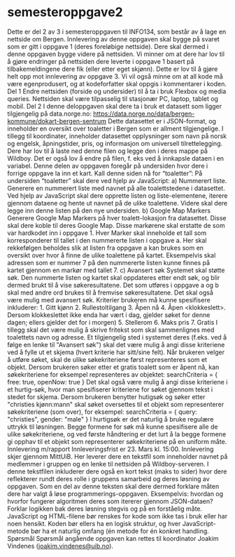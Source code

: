 # semesteroppgave2
Dette er del 2 av 3 i semesteroppgaven til INFO134, som består av å lage en nettside om Bergen. Innlevering av denne oppgaven skal bygge på svaret som er gitt i oppgave 1 (deres foreløbige nettside). Dere skal dermed i denne oppgaven bygge videre på nettsiden. Vi minner om at dere har lov til å gjøre endringer på nettsiden dere leverte i oppgave 1 basert på tilbakemeldingene dere fik (eller etter eget skjønn). Dette er lov til å gjøre helt opp mot innlevering av oppgave 3. Vi vil også minne om at all kode må være egenprodusert, og at kodeforfatter skal oppgis i kommentarer i koden. Del 1 Endre nettsiden (forside og undersider) til å ta i bruk Flexbox og media queries. Nettsiden skal være tilpasselig til stasjonær PC, laptop, tablet og mobil. Del 2 I denne deloppgaven skal dere ta i bruk et datasett som ligger tilgjengelig på data.norge.no: https://data.norge.no/data/bergen-kommune/dokart-bergen-sentrum Dette datasettet er i JSON-format, og inneholder en oversikt over toaletter i Bergen som er allment tilgjengelige. I tillegg til koordinater, inneholder datasettet opplysninger som navn på norsk og engelsk, åpningstider, pris, og informasjon om universell tilrettelegging. Dere har lov til å laste ned denne filen og legge den i deres mappe på Wildboy. Det er også lov å endre på filen, f. eks ved å innkapsle dataen i en variabel. Denne delen av oppgaven foregår på undersiden hvor dere i forrige oppgave la inn et kart. Kall denne siden nå for “toaletter”: På undersiden “toaletter” skal dere ved hjelp av JavaScript: a) Nummerert liste. Generere en nummerert liste med navnet på alle toalettstedene i datasettet. Ved hjelp av JavaScript skal dere opprette listen og liste-elementene, iterere gjennom dataene og hente ut navnet på de ulike toalettene. Videre skal dere legge inn denne listen på den nye undersiden. b) Google Map Markers Generere Google Map Markers på hver toalett-lokasjon fra datasettet. Disse skal dere koble til deres Google Map. Disse markørene skal erstatte de som var hardkodet inn i oppgave 1. Hver Marker skal inneholde et tall som korresponderer til tallet i den nummererte listen i oppgave a. Her skal rekkefølgen beholdes slik at listen fra oppgave a kan brukes som en oversikt over hvor å finne de ulike toalettene på kartet. Eksempelvis skal adressen som er nummer 7 på den nummererte listen kunne finnes på kartet gjennom en markør med tallet 7. c) Avansert søk Systemet skal støtte søk. Den nummerte listen og kartet skal oppdateres etter endt søk, og blir dermed brukt til å vise søkeresultatene. Det som utføres i oppgave a og b skal med andre ord brukes til å fremvise søkeresultatene. Det skal også være mulig med avansert søk. Kriterier brukeren må kunne spesifisere inkluderer: 1. Gitt kjønn 2. Rullestoltilgang 3. Åpen nå 4. Åpen &lt;klokkeslett>. Dersom klokkeslettet ikke enda har vært i dag, gjelder søket for denne dagen; ellers gjelder det for i morgen) 5. Stellerom 6. Maks pris 7. Gratis I tillegg skal det være mulig å skrive fritekst som skal sammenlignes med toalettets navn og adresse. Et tilgjengelig sted i systemet deres (f.eks. ved å følge en lenke til "Avansert søk") skal det være mulig å angi disse kriteriene ved å fylle ut et skjema (hvert kriterie har sitt/sine felt). Når brukeren velger å utføre søket, skal de ulike søkekriteriene først representeres som et objekt. Dersom brukeren søker etter et gratis toalett som er åpent nå, kan søkekriteriene for eksempel representeres av objektet: searchCriteria = { free: true, openNow: true } Det skal også være mulig å angi disse kriteriene i et hurtig-søk, hvor man spesifiserer kriteriene for søket gjennom tekst i stedet for skjema. Dersom brukeren benytter hutigsøk og søker etter "christies kjønn:mann" skal søket oversettes til et objekt som representerer søkekriteriene (som over), for eksempel: searchCriteria = { query: "christies", gender: "male" } I hurtigsøk er det naturlig å bruke regulære uttrykk til løsningen. Begge formene for søk må kunne spesifisere alle de ulike søkekriteriene, og ved første håndtering er det lurt å la begge formene gi opphav til et objekt som representerer søkekriteriene på en uniform måte. Innlevering m/rapport Innleveringsfrist er 23. Mars kl. 15:00. Innlevering skjer gjennom MittUiB. Her leverer dere en tekstfil som inneholder navnet på medlemmer i gruppen og en lenke til nettsiden på Wildboy-serveren. I denne tekstfilen inkluderer dere også en kort tekst (maks to sider) hvor dere reflekterer rundt deres rolle i gruppens samarbeid og deres løsning av oppgaven. Som en del av denne teksten skal dere dermed forklare måten dere har valgt å løse programmerings-oppgaven. Eksempelvis: hvordan og hvorfor fungerer algoritmen deres som itererer gjennom JSON-dataen? Forklar logikken bak deres løsning stegvis og på en forståelig måte. JavaScript og HTML-filene bør renskes for kode som ikke tas i bruk eller har noen hensikt. Koden bør ellers ha en logisk struktur, og hver JavaScript-metode bør ha et naturlig omfang (én metode for én konkret handling. Spørsmål Spørsmål angående oppgaven kan rettes til koordinator Joakim Vindenes (joakim.vindenes@uib.no).
